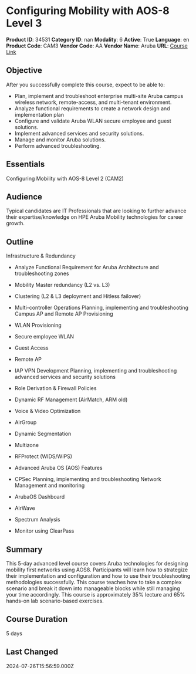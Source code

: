 # Configuring Mobility with AOS-8 Level 3

**Product ID**: 34531
**Category ID**: nan
**Modality**: 6
**Active**: True
**Language**: en
**Product Code**: CAM3
**Vendor Code**: AA
**Vendor Name**: Aruba
**URL**: [Course Link](https://www.fastlaneus.com/course/aruba-cam3)

## Objective
After you successfully complete this course, expect to be able to:



- Plan, implement and troubleshoot enterprise multi-site Aruba campus wireless network, remote-access, and multi-tenant environment.
- Analyze functional requirements to create a network design and implementation plan
- Configure and validate Aruba WLAN secure employee and guest solutions.
- Implement advanced services and security solutions.
- Manage and monitor Aruba solutions.
- Perform advanced troubleshooting.

## Essentials
Configuring Mobility with AOS-8 Level 2 (CAM2)

## Audience
Typical candidates are IT Professionals that are looking to further advance their expertise/knowledge on HPE Aruba Mobility technologies for career growth.

## Outline
Infrastructure & Redundancy


- Analyze Functional Requirement for Aruba Architecture and troubleshooting zones
- Mobility Master redundancy (L2 vs. L3)
- Clustering (L2 & L3 deployment and Hitless failover)
- Multi-controller Operations
Planning, implementing and troubleshooting Campus AP and Remote AP Provisioning


- WLAN Provisioning
- Secure employee WLAN
- Guest Access
- Remote AP
- IAP VPN Development
Planning, implementing and troubleshooting advanced services and security solutions


- Role Derivation & Firewall Policies
- Dynamic RF Management (AirMatch, ARM old)
- Voice & Video Optimization
- AirGroup
- Dynamic Segmentation
- Multizone
- RFProtect (WIDS/WIPS)
- Advanced Aruba OS (AOS) Features
- CPSec
Planning, implementing and troubleshooting Network Management and monitoring


- ArubaOS Dashboard
- AirWave
- Spectrum Analysis
- Monitor using ClearPass

## Summary
This 5-day advanced level course covers Aruba technologies for designing mobility first networks using AOS8. Participants will learn how to strategize their implementation and configuration and how to use their troubleshooting methodologies successfully.  This course teaches how to take a complex scenario and break it down into manageable blocks while still managing your time accordingly. This course is approximately 35% lecture and 65% hands-on lab scenario-based exercises.

## Course Duration
5 days

## Last Changed
2024-07-26T15:56:59.000Z
